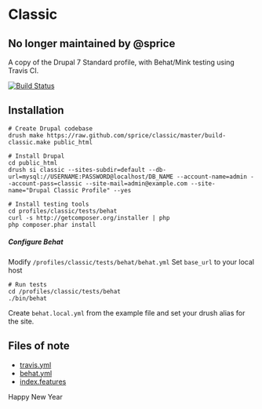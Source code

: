 # Classic

## No longer maintained by @sprice

A copy of the Drupal 7 Standard profile, with Behat/Mink testing using Travis CI.

[![Build Status](https://secure.travis-ci.org/sprice/classic.png)](http://travis-ci.org/sprice/classic)

## Installation

    # Create Drupal codebase
    drush make https://raw.github.com/sprice/classic/master/build-classic.make public_html

    # Install Drupal
    cd public_html
    drush si classic --sites-subdir=default --db-url=mysql://USERNAME:PASSWORD@localhost/DB_NAME --account-name=admin --account-pass=classic --site-mail=admin@example.com --site-name="Drupal Classic Profile" --yes

    # Install testing tools
    cd profiles/classic/tests/behat
    curl -s http://getcomposer.org/installer | php
    php composer.phar install

##### Configure Behat
Modify `/profiles/classic/tests/behat/behat.yml`
Set `base_url` to your local host

    # Run tests
    cd /profiles/classic/tests/behat
    ./bin/behat

Create `behat.local.yml` from the example file and set your drush alias for the site.

## Files of note

* [travis.yml](https://github.com/sprice/classic/blob/master/.travis.yml)
* [behat.yml](https://github.com/sprice/classic/blob/master/tests/behat/behat.yml)
* [index.features](https://github.com/sprice/classic/blob/master/tests/behat/features/index.feature)

Happy New Year
